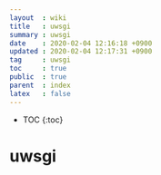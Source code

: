 ```yaml
---
layout  : wiki
title   : uwsgi
summary : uwsgi
date    : 2020-02-04 12:16:18 +0900
updated : 2020-02-04 12:17:31 +0900
tag     : uwsgi
toc     : true
public  : true
parent  : index
latex   : false
---
```

* TOC
{:toc}

# uwsgi 
